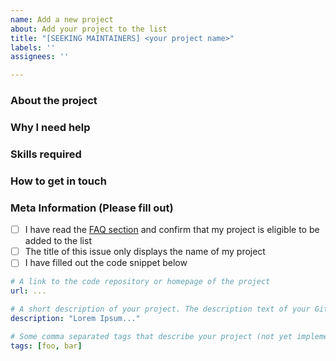 ```yaml
---
name: Add a new project
about: Add your project to the list
title: "[SEEKING MAINTAINERS] <your project name>"
labels: ''
assignees: ''

---
```


### About the project

<!-- A description about your project. What does it do? Why did you build it? -->

### Why I need help

<!-- Why are you looking for new maintainers? Are you stressed out? Do you want to hand the project off entirely? -->

### Skills required

<!-- What skills do potential maintainers need to help you out? -->

### How to get in touch

<!-- How do you want potential maintainers to reach out? This might be your e-mail address, a chat room or a comment on this issue -->

### Meta Information (Please fill out)

- [ ] I have read the [FAQ section](https://seeking-maintainers.net/faq) and confirm that my project is eligible to be added to the list
- [ ] The title of this issue only displays the name of my project
- [ ] I have filled out the code snippet below

```yaml
# A link to the code repository or homepage of the project
url: ...

# A short description of your project. The description text of your GitHub repo might fit here nicely
description: "Lorem Ipsum..."

# Some comma separated tags that describe your project (not yet implemented, but coming soon!)
tags: [foo, bar]
```